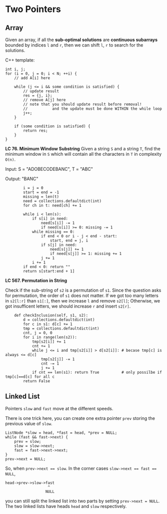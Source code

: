 # Two Pointers

Array
---

Given an array, if all the **sub-optimal solutions** are **continuous subarrays** bounded by indices `l` and `r`, then we can shift `l`, `r` to search for the solutions.

C++ template:
```
int i, j;
for (i = 0, j = 0; i < N; ++i) {
    // add A[i] here
    
    while (j <= i && some condition is satisfied) {
        // update result 
        res = {j, i};
        // remove A[j] here
        // note that you should update result before removal!
        //           and the update must be done WITHIN the while loop
        j++;
    }
    
    if (some condition is satisfied) {
        return res;
    }
}
```

**LC 76. Minimum Window Substring**
Given a string `S` and a string `T`, find the minimum window in `S` which will contain all the characters in `T` in complexity `O(n)`.

Input: S = "ADOBECODEBANC", T = "ABC"

Output: "BANC"

```
        i = j = 0
        start = end = -1
        missing = len(t)
        need = collections.defaultdict(int)
        for ch in t: need[ch] += 1
        
        while i < len(s):
            if s[i] in need:
                need[s[i]] -= 1
                if need[s[i]] >= 0: missing -= 1
            while missing == 0:
                if end < 0 or i - j < end - start:
                    start, end = j, i
                if s[j] in need:
                    need[s[j]] += 1
                    if need[s[j]] >= 1: missing += 1
                j += 1
            i += 1
        if end < 0: return ""
        return s[start:end + 1]
 ```

**LC 567. Permutation in String**

Check if the sub-string of `s2` is a permutation of `s1`. 
Since the question asks for permutation, the order of `s1` does not matter.
If we got too many letters in `s2[l:r]` than `s1[:]`, 
then we increase `l` and remove `s2[l]`; Otherwise, we got insufficent letters, 
we should increase `r` and insert `s2[r]`.

```
    def checkInclusion(self, s1, s2):       
        d = collections.defaultdict(int)
        for c in s1: d[c] += 1
        tmp = collections.defaultdict(int)
        cnt, j = 0, 0     
        for i in range(len(s2)):
            tmp[s2[i]] += 1
            cnt += 1
            while j <= i and tmp[s2[i]] > d[s2[i]]: # becase tmp[c] is always <= d[c]
                tmp[s2[j]] -= 1
                cnt -= 1
                j += 1
            if cnt == len(s1): return True          # only possilbe if tmp[c]==d[c] for all c
        return False
```

Linked List
---
Pointers `slow` and `fast` move at the different speeds.

There is one trick here, you can create one extra pointer `prev` storing the previous value of `slow`.

```
ListNode *slow = head, *fast = head, *prev = NULL;
while (fast && fast->next) {
    prev = slow;
    slow = slow->next;
    fast = fast->next->next;
}
prev->next = NULL;
```

So, when `prev->next == slow`. In the corner cases `slow->next == fast == NULL`, 
```
head->prev->slow->fast
                   ^
                  NULL
```
you can still split the linked list into two parts by setting `prev->next = NULL`. The two linked lists have heads `head` and `slow` respectively.



